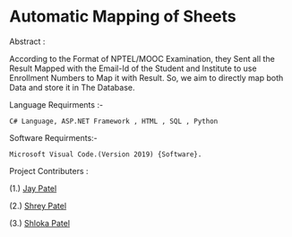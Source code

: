 <h1>Automatic Mapping of Sheets</h1>
  
Abstract : 

According to the Format of NPTEL/MOOC Examination, they Sent all the Result Mapped with the Email-Id of the Student and Institute to use Enrollment Numbers to Map it with Result. So, we aim to directly map both Data and store it in The Database.

Language Requirments :- 

```C# Language, ASP.NET Framework , HTML , SQL , Python```

Software Requirments:- 

```Microsoft Visual Code.(Version 2019) {Software}. ```

Project Contributers :

(1.) [Jay Patel](https://github.com/jaytpatel18)

(2.) [Shrey Patel](https://github.com/ShreyPatel4)

(3.) [Shloka Patel](https://github.com/shloka1309)
